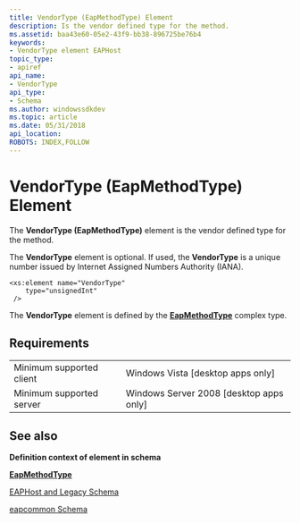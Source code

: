 ```yaml
---
title: VendorType (EapMethodType) Element
description: Is the vendor defined type for the method.
ms.assetid: baa43e60-05e2-43f9-bb38-896725be76b4
keywords:
- VendorType element EAPHost
topic_type:
- apiref
api_name:
- VendorType
api_type:
- Schema
ms.author: windowssdkdev
ms.topic: article
ms.date: 05/31/2018
api_location: 
ROBOTS: INDEX,FOLLOW
---
```


# VendorType (EapMethodType) Element

The **VendorType (EapMethodType)** element is the vendor defined type for the method.

The **VendorType** element is optional. If used, the **VendorType** is a unique number issued by Internet Assigned Numbers Authority (IANA).

``` syntax
<xs:element name="VendorType"
    type="unsignedInt"
 />
```

The **VendorType** element is defined by the [**EapMethodType**](eapcommonschema-eapmethodtype-complextype.md) complex type.

## Requirements



|                                     |                                                      |
|-------------------------------------|------------------------------------------------------|
| Minimum supported client<br/> | Windows Vista \[desktop apps only\]<br/>       |
| Minimum supported server<br/> | Windows Server 2008 \[desktop apps only\]<br/> |



## See also

<dl> <dt>

**Definition context of element in schema**
</dt> <dt>

[**EapMethodType**](eapcommonschema-eapmethodtype-complextype.md)
</dt> <dt>

[EAPHost and Legacy Schema](eaphost-schemas.md)
</dt> <dt>

[eapcommon Schema](eapcommonschema-schema.md)
</dt> </dl>

 

 





